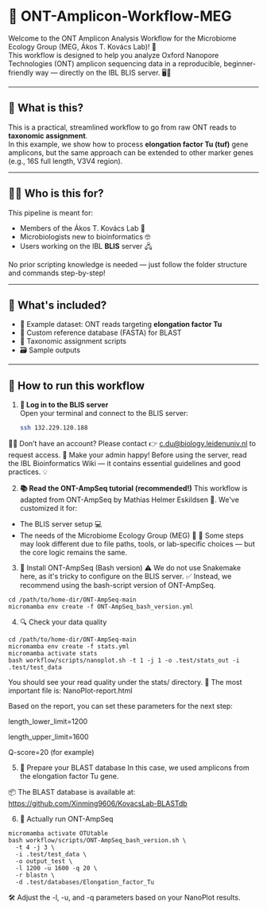 # 🧬 ONT-Amplicon-Workflow-MEG

Welcome to the ONT Amplicon Analysis Workflow for the Microbiome Ecology Group (MEG, Ákos T. Kovács Lab)! 🎉  
This workflow is designed to help you analyze Oxford Nanopore Technologies (ONT) amplicon sequencing data in a reproducible, beginner-friendly way — directly on the IBL BLIS server. 🖥️🐧

---

## 🧪 What is this?

This is a practical, streamlined workflow to go from raw ONT reads to **taxonomic assignment**.  
In this example, we show how to process **elongation factor Tu (tuf)** gene amplicons, but the same approach can be extended to other marker genes (e.g., 16S full length, V3V4 region).

---

## 👩‍🔬 Who is this for?

This pipeline is meant for:
- Members of the Ákos T. Kovács Lab 🧫
- Microbiologists new to bioinformatics 🤓
- Users working on the IBL **BLIS** server 🖧

No prior scripting knowledge is needed — just follow the folder structure and commands step-by-step!

---

## 🧰 What's included?

- 📂 Example dataset: ONT reads targeting **elongation factor Tu**
- 🔧 Custom reference database (FASTA) for BLAST
- 🧾 Taxonomic assignment scripts
- 🗃️ Sample outputs

---

## 🚀 How to run this workflow

1. **🔐 Log in to the BLIS server**  
   Open your terminal and connect to the BLIS server:

   ```bash
   ssh 132.229.120.188
🧑‍💻 Don’t have an account?
Please contact 👉 c.du@biology.leidenuniv.nl to request access.
📘 Make your admin happy!
Before using the server, read the IBL Bioinformatics Wiki — it contains essential guidelines and good practices. 💡

2. **📚 Read the ONT-AmpSeq tutorial (recommended!)**
This workflow is adapted from ONT-AmpSeq by Mathias Helmer Eskildsen 🧠.
We've customized it for:
- The BLIS server setup 💻
- The needs of the Microbiome Ecology Group (MEG) 🧬
🔧 Some steps may look different due to file paths, tools, or lab-specific choices — but the core logic remains the same.

3. 🧰 Install ONT-AmpSeq (Bash version)
⚠️ We do not use Snakemake here, as it's tricky to configure on the BLIS server.
✅ Instead, we recommend using the bash-script version of ONT-AmpSeq.

```
cd /path/to/home-dir/ONT-AmpSeq-main
micromamba env create -f ONT-AmpSeq_bash_version.yml
```

4. 🔍 Check your data quality

```
cd /path/to/home-dir/ONT-AmpSeq-main
micromamba env create -f stats.yml
micromamba activate stats
bash workflow/scripts/nanoplot.sh -t 1 -j 1 -o .test/stats_out -i .test/test_data
```

You should see your read quality under the stats/ directory.
📄 The most important file is: NanoPlot-report.html

Based on the report, you can set these parameters for the next step:

length_lower_limit=1200

length_upper_limit=1600

Q-score=20 (for example)

5. 🧬 Prepare your BLAST database
In this case, we used amplicons from the elongation factor Tu gene.

📦 The BLAST database is available at:
https://github.com/Xinming9606/KovacsLab-BLASTdb

6. 🚀 Actually run ONT-AmpSeq

```
micromamba activate OTUtable
bash workflow/scripts/ONT-AmpSeq_bash_version.sh \
  -t 4 -j 3 \
  -i .test/test_data \
  -o output_test \
  -l 1200 -u 1600 -q 20 \
  -r blastn \
  -d .test/databases/Elongation_factor_Tu
```
🛠 Adjust the -l, -u, and -q parameters based on your NanoPlot results.

